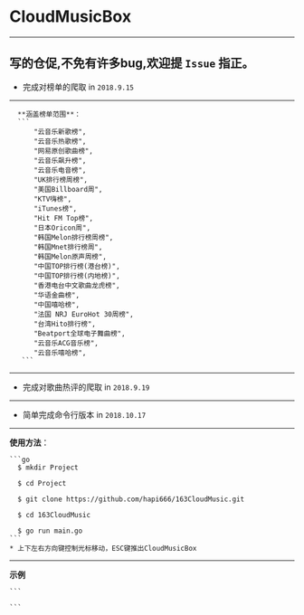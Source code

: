 # CloudMusicBox
--- 
 **写的仓促,不免有许多bug,欢迎提 `Issue` 指正。**
---
  * 完成对榜单的爬取 in  `2018.9.15`   
--- 
      **涵盖榜单范围**：   
      ```
          "云音乐新歌榜",  
          "云音乐热歌榜",   
          "网易原创歌曲榜",   
          "云音乐飙升榜",   
          "云音乐电音榜",   
          "UK排行榜周榜",   
          "美国Billboard周",   
          "KTV嗨榜",   
          "iTunes榜",   
          "Hit FM Top榜",   
          "日本Oricon周",   
          "韩国Melon排行榜周榜",   
          "韩国Mnet排行榜周",   
          "韩国Melon原声周榜",   
          "中国TOP排行榜(港台榜)",   
          "中国TOP排行榜(内地榜)",   
          "香港电台中文歌曲龙虎榜",   
          "华语金曲榜",   
          "中国嘻哈榜",   
          "法国 NRJ EuroHot 30周榜",   
          "台湾Hito排行榜",   
          "Beatport全球电子舞曲榜",   
          "云音乐ACG音乐榜",   
          "云音乐嘻哈榜",   
       ``` 
---
 * 完成对歌曲热评的爬取 in `2018.9.19`  
---
 * 简单完成命令行版本 in `2018.10.17`
---
 **使用方法**：  
      
    ```go
      $ mkdir Project
      
      $ cd Project
      
      $ git clone https://github.com/hapi666/163CloudMusic.git
      
      $ cd 163CloudMusic
        
      $ go run main.go
    ```
    * 上下左右方向键控制光标移动，ESC键推出CloudMusicBox
---
 **示例**
 
    ```
      
    ```
